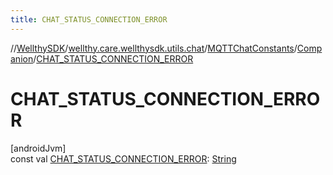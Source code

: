 ```yaml
---
title: CHAT_STATUS_CONNECTION_ERROR
---
```

//[WellthySDK](../../../../index.html)/[wellthy.care.wellthysdk.utils.chat](../../index.html)/[MQTTChatConstants](../index.html)/[Companion](index.html)/[CHAT_STATUS_CONNECTION_ERROR](-c-h-a-t_-s-t-a-t-u-s_-c-o-n-n-e-c-t-i-o-n_-e-r-r-o-r.html)



# CHAT_STATUS_CONNECTION_ERROR



[androidJvm]\
const val [CHAT_STATUS_CONNECTION_ERROR](-c-h-a-t_-s-t-a-t-u-s_-c-o-n-n-e-c-t-i-o-n_-e-r-r-o-r.html): [String](https://kotlinlang.org/api/latest/jvm/stdlib/kotlin/-string/index.html)




